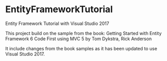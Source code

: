 # EntityFrameworkTutorial
Entity Framework Tutorial with Visual Studio 2017

This project build on the sample from the book:
Getting Started with Entity Framework 6 Code First using MVC 5 by Tom Dykstra, Rick Anderson

It include changes from the book samples as it has been updated to use Visual Studio 2017.
